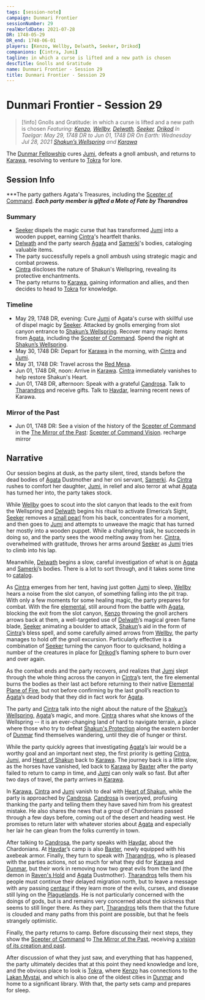 ```yaml
---
tags: [session-note]
campaign: Dunmari Frontier
sessionNumber: 29
realWorldDate: 2021-07-28
DR: 1748-05-29
DR_end: 1748-06-01
players: [Kenzo, Wellby, Delwath, Seeker, Drikod]
companions: [Cintra, Jumi]
tagline: in which a curse is lifted and a new path is chosen
descTitle: Gnolls and Gratitude
name: Dunmari Frontier - Session 29
title: Dunmari Frontier - Session 29
---
```

# Dunmari Frontier - Session 29

>[!info] Gnolls and Gratitude: in which a curse is lifted and a new path is chosen
> *Featuring: [Kenzo](<../../../people/pcs/dunmar-fellowship/kenzo.md>), [Wellby](<../../../people/pcs/dunmar-fellowship/wellby.md>), [Delwath](<../../../people/pcs/dunmar-fellowship/delwath.md>), [Seeker](<../../../people/pcs/dunmar-fellowship/seeker.md>), [Drikod](<../../../people/pcs/dunmar-fellowship/guests/drikod.md>)*
> *In Taelgar: May 29, 1748 DR to Jun 01, 1748 DR*
> *On Earth: Wednesday Jul 28, 2021*
> *[Shakun’s Wellspring](<../../../gazetteer/greater-dunmar/realms/dunmar/eastern-dunmar/shakuns-wellspring.md>) and [Karawa](<../../../gazetteer/greater-dunmar/realms/dunmar/eastern-dunmar/karawa.md>)*

The [Dunmar Fellowship](<../../../people/pcs/dunmar-fellowship/dunmar-fellowship.md>) cures [Jumi](<../../../people/dunmari/jumi.md>), defeats a gnoll ambush, and returns to [Karawa](<../../../gazetteer/greater-dunmar/realms/dunmar/eastern-dunmar/karawa.md>), resolving to venture to [Tokra](<../../../gazetteer/greater-dunmar/realms/dunmar/central-dunmar/tokra/tokra.md>) for lore.
## Session Info

***The party gathers Agata's Treasures, including the [Scepter of Command](<../../../things/artifacts-of-power/scepter-of-command.md>).
***Each party member is gifted a Mote of Fate by Tharandros***
### Summary
- [Seeker](<../../../people/pcs/dunmar-fellowship/seeker.md>) dispels the magic curse that has transformed [Jumi](<../../../people/dunmari/jumi.md>) into a wooden puppet, earning [Cintra](<../../../people/dunmari/cintra.md>)'s heartfelt thanks.
- [Delwath](<../../../people/pcs/dunmar-fellowship/delwath.md>) and the party search [Agata](<../../../people/fey/agata.md>) and [Samerki](<../../../people/other-nonhumans/samerki.md>)'s bodies, cataloging valuable items.
- The party successfully repels a gnoll ambush using strategic magic and combat prowess.
- [Cintra](<../../../people/dunmari/cintra.md>) discloses the nature of Shakun's Wellspring, revealing its protective enchantments.
- The party returns to [Karawa](<../../../gazetteer/greater-dunmar/realms/dunmar/eastern-dunmar/karawa.md>), gaining information and allies, and then decides to head to [Tokra](<../../../gazetteer/greater-dunmar/realms/dunmar/central-dunmar/tokra/tokra.md>) for knowledge.

### Timeline
- May 29, 1748 DR, evening: Cure [Jumi](<../../../people/dunmari/jumi.md>) of Agata's curse with skillful use of dispel magic by [Seeker](<../../../people/pcs/dunmar-fellowship/seeker.md>). Attacked by gnolls emerging from slot canyon entrance to [Shakun’s Wellspring](<../../../gazetteer/greater-dunmar/realms/dunmar/eastern-dunmar/shakuns-wellspring.md>). Recover many magic items from [Agata](<../../../people/fey/agata.md>), including the [Scepter of Command](<../../../things/artifacts-of-power/scepter-of-command.md>). Spend the night at [Shakun’s Wellspring](<../../../gazetteer/greater-dunmar/realms/dunmar/eastern-dunmar/shakuns-wellspring.md>). 
- May 30, 1748 DR: Depart for [Karawa](<../../../gazetteer/greater-dunmar/realms/dunmar/eastern-dunmar/karawa.md>) in the morning, with [Cintra](<../../../people/dunmari/cintra.md>) and [Jumi](<../../../people/dunmari/jumi.md>).
- May 31, 1748 DR: Travel across the [Red Mesa](<../../../gazetteer/greater-dunmar/realms/dunmar/eastern-dunmar/red-mesa.md>).
- Jun 01, 1748 DR, noon: Arrive in [Karawa](<../../../gazetteer/greater-dunmar/realms/dunmar/eastern-dunmar/karawa.md>). [Cintra](<../../../people/dunmari/cintra.md>) immediately vanishes to help restore Shakun's Heart.
- Jun 01, 1748 DR, afternoon: Speak with a grateful [Candrosa](<../../../people/dunmari/candrosa.md>). Talk to [Tharandros](<../../../people/other-nonhumans/tharandros.md>) and receive gifts. Talk to [Havdar](<../../../people/dunmari/havdar.md>), learning recent news of Karawa.

### Mirror of the Past
- Jun 01, 1748 DR: See a vision of the history of the [Scepter of Command](<../../../things/artifacts-of-power/scepter-of-command.md>) in the [The Mirror of the Past](<../treasure/treasure-from-stormcaller-tower/the-mirror-of-the-past.md>): [Scepter of Command Vision](<../mirror-visions/scepter-of-command-vision.md>). recharge mirror


## Narrative
Our session begins at dusk, as the party silent, tired, stands before the dead bodies of [Agata](<../../../people/fey/agata.md>) Dustmother and her oni servant, [Samerki](<../../../people/other-nonhumans/samerki.md>). As [Cintra](<../../../people/dunmari/cintra.md>) rushes to comfort her daughter, [Jumi](<../../../people/dunmari/jumi.md>), in relief and also terror at what [Agata](<../../../people/fey/agata.md>) has turned her into, the party takes stock.

While [Wellby](<../../../people/pcs/dunmar-fellowship/wellby.md>) goes to scout into the slot canyon that leads to the exit from the Wellspring and [Delwath](<../../../people/pcs/dunmar-fellowship/delwath.md>) begins his ritual to activate Elmerica’s Sight, [Seeker](<../../../people/pcs/dunmar-fellowship/seeker.md>) removes a [small pearl](<../treasure/treasure-from-raven-s-hold/pearl-of-power.md>) from his back, concentrates for a moment, and then goes to [Jumi](<../../../people/dunmari/jumi.md>) and attempts to unweave the magic that has turned her mostly into a wooden puppet. While a challenging task, he succeeds in doing so, and the party sees the wood melting away from her. [Cintra](<../../../people/dunmari/cintra.md>), overwhelmed with gratitude, throws her arms around [Seeker](<../../../people/pcs/dunmar-fellowship/seeker.md>) as [Jumi](<../../../people/dunmari/jumi.md>) tries to climb into his lap.

Meanwhile, [Delwath](<../../../people/pcs/dunmar-fellowship/delwath.md>) begins a slow, careful investigation of what is on [Agata](<../../../people/fey/agata.md>) and [Samerki](<../../../people/other-nonhumans/samerki.md>)’s bodies. There is a lot to sort through, and it takes some time to [catalog](<../party-treasure.md>).

As [Cintra](<../../../people/dunmari/cintra.md>) emerges from her tent, having just gotten [Jumi](<../../../people/dunmari/jumi.md>) to sleep, [Wellby](<../../../people/pcs/dunmar-fellowship/wellby.md>) hears a noise from the slot canyon, of something falling into the pit trap. With only a few moments for some healing magic, the party prepares for combat. With the fire [elemental](<../../../species/children-of-the-divine/elementals.md>), still around from the battle with [Agata](<../../../people/fey/agata.md>), blocking the exit from the slot canyon, [Kenzo](<../../../people/pcs/dunmar-fellowship/kenzo.md>) throwing the gnoll archers arrows back at them, a well-targeted use of [Delwath](<../../../people/pcs/dunmar-fellowship/delwath.md>)’s magical green flame blade, [Seeker](<../../../people/pcs/dunmar-fellowship/seeker.md>) animating a boulder to attack, [Shakun](<../../../cosmology/gods/incorporeal-gods/dunmari-pantheon/shakun.md>)’s aid in the form of [Cintra](<../../../people/dunmari/cintra.md>)’s bless spell, and some carefully aimed arrows from [Wellby](<../../../people/pcs/dunmar-fellowship/wellby.md>), the party manages to hold off the gnoll excursion. Particularly effective is a combination of [Seeker](<../../../people/pcs/dunmar-fellowship/seeker.md>) turning the canyon floor to quicksand, holding a number of the creatures in place for [Drikod](<../../../people/pcs/dunmar-fellowship/guests/drikod.md>)’s flaming sphere to burn over and over again.

As the combat ends and the party recovers, and realizes that [Jumi](<../../../people/dunmari/jumi.md>) slept through the whole thing across the canyon in [Cintra](<../../../people/dunmari/cintra.md>)’s tent, the fire elemental burns the bodies as their last act before returning to their native [Elemental Plane of Fire](<../../../cosmology/multiverse/energy-realms/elemental-realms/elemental-plane-of-fire/elemental-plane-of-fire.md>), but not before confirming by the last gnoll’s reaction to [Agata](<../../../people/fey/agata.md>)’s dead body that they did in fact work for [Agata](<../../../people/fey/agata.md>). 

The party and [Cintra](<../../../people/dunmari/cintra.md>) talk into the night about the nature of the [Shakun’s Wellspring](<../../../gazetteer/greater-dunmar/realms/dunmar/eastern-dunmar/shakuns-wellspring.md>), [Agata](<../../../people/fey/agata.md>)’s magic, and more. [Cintra](<../../../people/dunmari/cintra.md>) shares what she knows of the Wellspring -- it is an ever-changing land of hard to navigate terrain, a place where those who try to defeat [Shakun's Protection](<../../../cosmology/religions/five-siblings/shakun-s-protection.md>) along the eastern border of [Dunmar](<../../../gazetteer/greater-dunmar/realms/dunmar/dunmar.md>) find themselves wandering, until they die of hunger or thirst. 

While the party quickly agrees that investigating [Agata](<../../../people/fey/agata.md>)’s lair would be a worthy goal and an important next step, the first priority is getting [Cintra](<../../../people/dunmari/cintra.md>), [Jumi](<../../../people/dunmari/jumi.md>), and [Heart of Shakun](<../../../things/artifacts-of-power/heart-of-shakun.md>) back to [Karawa](<../../../gazetteer/greater-dunmar/realms/dunmar/eastern-dunmar/karawa.md>). The journey back is a little slow, as the horses have vanished, led back to [Karawa](<../../../gazetteer/greater-dunmar/realms/dunmar/eastern-dunmar/karawa.md>) by [Baxter](<../../../people/pcs/dunmar-fellowship/companions/baxter.md>) after the party failed to return to camp in time, and [Jumi](<../../../people/dunmari/jumi.md>) can only walk so fast. But after two days of travel, the party arrives in [Karawa](<../../../gazetteer/greater-dunmar/realms/dunmar/eastern-dunmar/karawa.md>). 

In [Karawa](<../../../gazetteer/greater-dunmar/realms/dunmar/eastern-dunmar/karawa.md>), [Cintra](<../../../people/dunmari/cintra.md>) and [Jumi](<../../../people/dunmari/jumi.md>) vanish to deal with [Heart of Shakun](<../../../things/artifacts-of-power/heart-of-shakun.md>), while the party is approached by [Candrosa](<../../../people/dunmari/candrosa.md>). [Candrosa](<../../../people/dunmari/candrosa.md>) is overjoyed, profusing thanking the party and telling them they have saved him from his greatest mistake. He also shares the news that a group of Chardonians passed through a few days before, coming out of the desert and heading west. He promises to return later with whatever stories about [Agata](<../../../people/fey/agata.md>) and especially her lair he can glean from the folks currently in town.

After talking to [Candrosa](<../../../people/dunmari/candrosa.md>), the party speaks with [Havdar](<../../../people/dunmari/havdar.md>), about the Chardonians. At [Havdar](<../../../people/dunmari/havdar.md>)’s camp is also [Baxter](<../../../people/pcs/dunmar-fellowship/companions/baxter.md>), newly equipped with his axebeak armor. Finally, they turn to speak with [Tharandros](<../../../people/other-nonhumans/tharandros.md>), who is pleased with the parties actions, not so much for what they did for [Karawa](<../../../gazetteer/greater-dunmar/realms/dunmar/eastern-dunmar/karawa.md>) and [Dunmar](<../../../gazetteer/greater-dunmar/realms/dunmar/dunmar.md>), but their work in removing now two great evils from the land (the demon in [Raven's Hold](<../../../gazetteer/greater-dunmar/dunmari-basin/raven-s-hold.md>) and [Agata](<../../../people/fey/agata.md>) Dustmother). [Tharandros](<../../../people/other-nonhumans/tharandros.md>) tells them his people must continue their delayed migration north, but to leave a message with any passing [centaur](<../../../species/children-of-the-divine/centaurs/centaurs.md>) if they learn more of the evils, curses, and disease still lying on the [Plaguelands](<../../../gazetteer/istaros-watershed/plaguelands.md>). He is not particularly concerned with the doings of gods, but is and remains very concerned about the sickness that seems to still linger there. As they part, [Tharandros](<../../../people/other-nonhumans/tharandros.md>) tells them that the future is clouded and many paths from this point are possible, but that he feels strangely optimistic. 

Finally, the party returns to camp. Before discussing their next steps, they show the [Scepter of Command](<../../../things/artifacts-of-power/scepter-of-command.md>) to [The Mirror of the Past](<../treasure/treasure-from-stormcaller-tower/the-mirror-of-the-past.md>), receiving [a vision of its creation and past](<../mirror-visions/scepter-of-command-vision.md>). 

After discussion of what they just saw, and everything that has happened, the party ultimately decides that at this point they need knowledge and lore, and the obvious place to look is [Tokra](<../../../gazetteer/greater-dunmar/realms/dunmar/central-dunmar/tokra/tokra.md>), where [Kenzo](<../../../people/pcs/dunmar-fellowship/kenzo.md>) has connections to the [Lakan Mystai](<../../../groups/dunmari-mystery-cults/lakan-mystai.md>), and which is also one of the oldest cities in [Dunmar](<../../../gazetteer/greater-dunmar/realms/dunmar/dunmar.md>) and home to a significant library. With that, the party sets camp and prepares for sleep.
